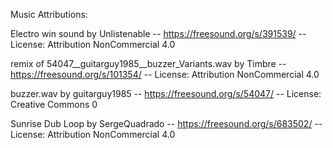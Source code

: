 Music Attributions:



Electro win sound by Unlistenable -- https://freesound.org/s/391539/ -- License: Attribution NonCommercial 4.0



remix of 54047__guitarguy1985__buzzer_Variants.wav by Timbre -- https://freesound.org/s/101354/ -- License: Attribution NonCommercial 4.0



buzzer.wav by guitarguy1985 -- https://freesound.org/s/54047/ -- License: Creative Commons 0

Sunrise Dub Loop by SergeQuadrado -- https://freesound.org/s/683502/ -- License: Attribution NonCommercial 4.0
